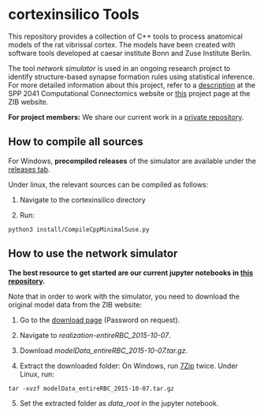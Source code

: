 # cortexinsilico Tools

This repository provides a collection of C++ tools to process anatomical models of the rat vibrissal cortex. 
The models have been created with software tools developed at caesar institute Bonn and Zuse Institute Berlin. 

The tool *network simulator* is used in an ongoing research project to identify structure-based synapse formation rules using statistical inference.
For more detailed information about this project, refer to a [description](https://spp2041.de/85acc/) at the SPP 2041 Computational Connectomics website or [this](http://www.zib.de/projects/predicting-anatomically-realistic-cortical-connectomes-using-statistical-inference) project page at the ZIB website.

**For project members:** We share our current work in a [private repository](https://github.com/fnyanez/rule_estimation). 

## How to compile all sources

For Windows, **precompiled releases** of the simulator are available under the [releases tab](https://github.com/zibneuro/cortexinsilico/releases). 

Under linux, the relevant sources can be compiled as follows:

1) Navigate to the cortexinsilico directory

2) Run: 
```
python3 install/CompileCppMinimalSuse.py
```

## How to use the network simulator

**The best resource to get started are our current jupyter notebooks in [this repository](https://github.com/fnyanez/rule_estimation).**

Note that in order to work with the simulator, you need to download the original model data from the ZIB website:

1) Go to the [download page](https://visual.zib.de/2018/IXDtH2G8/) (Password on request).

2) Navigate to *realization-entireRBC_2015-10-07*.

3) Download *modelData_entireRBC_2015-10-07.tar.gz*.

4) Extract the downloaded folder: On Windows, run [7Zip](http://www.7-zip.de/) twice. Under Linux, run:
```
tar -xvzf modelData_entireRBC_2015-10-07.tar.gz 
```
5) Set the extracted folder as *data_root* in the jupyter notebook.
